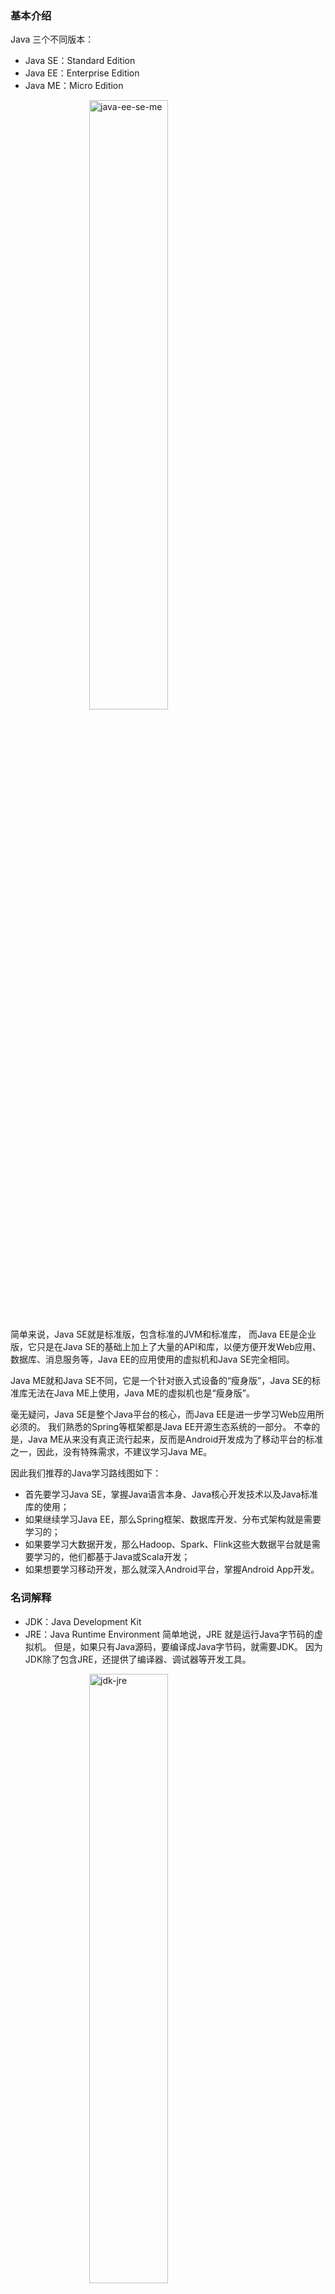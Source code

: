 ### 基本介绍
Java 三个不同版本：
- Java SE：Standard Edition
- Java EE：Enterprise Edition
- Java ME：Micro Edition

<img src="/img/java/java-ee-se-me.png" alt="java-ee-se-me" style="width: 50%; height: auto; display: block; margin: 0 auto;" />

简单来说，Java SE就是标准版，包含标准的JVM和标准库，
而Java EE是企业版，它只是在Java SE的基础上加上了大量的API和库，以便方便开发Web应用、数据库、消息服务等，Java EE的应用使用的虚拟机和Java SE完全相同。

Java ME就和Java SE不同，它是一个针对嵌入式设备的“瘦身版”，Java SE的标准库无法在Java ME上使用，Java ME的虚拟机也是“瘦身版”。

毫无疑问，Java SE是整个Java平台的核心，而Java EE是进一步学习Web应用所必须的。
我们熟悉的Spring等框架都是Java EE开源生态系统的一部分。
不幸的是，Java ME从来没有真正流行起来，反而是Android开发成为了移动平台的标准之一，因此，没有特殊需求，不建议学习Java ME。

因此我们推荐的Java学习路线图如下：

- 首先要学习Java SE，掌握Java语言本身、Java核心开发技术以及Java标准库的使用；
- 如果继续学习Java EE，那么Spring框架、数据库开发、分布式架构就是需要学习的；
- 如果要学习大数据开发，那么Hadoop、Spark、Flink这些大数据平台就是需要学习的，他们都基于Java或Scala开发；
- 如果想要学习移动开发，那么就深入Android平台，掌握Android App开发。

### 名词解释
- JDK：Java Development Kit
- JRE：Java Runtime Environment
简单地说，JRE 就是运行Java字节码的虚拟机。
但是，如果只有Java源码，要编译成Java字节码，就需要JDK。
因为JDK除了包含JRE，还提供了编译器、调试器等开发工具。
<img src="/img/java/jdk-jre.png" alt="jdk-jre" style="width: 50%; height: auto; display: block; margin: 0 auto;" />

### 程序基础
类名大写开头，方法名小写开头。
Java 入口程序规定的方法必须是静态方法。

final 为常量修饰符。

Java的字符串除了是一个引用类型外，还有个重要特点，就是字符串不可变。

### 面向对象
继承有个特点，就是子类无法访问父类的 private 字段或者 private 方法。
用 protected 修饰的字段可以被子类访问。
super 关键字表示父类（超类）。子类引用父类的字段时，可以用 super.fieldName。

阻止继承：
正常情况下，只要某个 class 没有 final 修饰符，那么任何类都可以从该 class 继承。
从 Java 15 开始，允许使用 sealed 修饰 class，并通过 permits 明确写出能够从该 class 继承的子类名称。

覆写 Object 方法，
因为所有的 class 最终都继承自 Object，而 Object 定义了几个重要的方法：
- toString()：把instance输出为String；
- equals()：判断两个instance是否逻辑相等；
- hashCode()：计算一个instance的哈希值。

继承可以允许子类覆写父类的方法。
如果一个父类不允许子类对它的某个方法进行覆写，可以把该方法标记为 final。用 final 修饰的方法不能被 Override。

类使用 extends 继承，接口使用 implements 实现。
在 Java 中，default 方法是 Java 8 引入的一个新特性，主要用于接口（interface）中。它允许在接口中定义带有具体实现的方法，而不仅仅是抽象方法。
一个 interface 可以继承自另一个 interface。interface 继承自 interface 使用 extends，它相当于扩展了接口的方法。
因为 interface 是一个纯抽象类，所以它不能定义实例字段。
但是，interface 是可以有静态字段的，并且静态字段必须为 final 类型。

Inner Class 和普通 Class 相比，除了能引用 Outer 实例外，还有一个额外的“特权”，就是可以修改 Outer Class 的 private 字段，因为 Inner Class 的作用域在 Outer Class 内部，所以能访问 Outer Class 的 private 字段和方法。

### java 核心类
StringBuilder：可变对象，可以预分配缓冲区，这样，往 StringBuilder 中新增字符时，不会创建新的临时对象。

StringJoiner：字符串拼接，需要指定开头和结尾。String 还提供了一个静态方法 join()，这个方法在内部使用了 StringJoiner 来拼接字符串，在不需要指定“开头”和“结尾”的时候，用 String.join() 更方便。

JavaBean：要枚举一个 JavaBean 的所有属性，可以直接使用 Java 核心库提供的 Introspector。

记录类：record Point(int x, int y) {}，生成一个不变类。

### 异常处理
Commons Logging和Log4j这一对好基友，它们一个负责充当日志API，一个负责实现日志底层，搭配使用非常便于开发。

其实SLF4J类似于Commons Logging，也是一个日志接口，而Logback类似于Log4j，是一个日志的实现。

### 反射
JVM 为每个加载的 class 创建了对应的 Class 实例，并在实例中保存了该 class 的所有信息，包括类名、包名、父类、实现的接口、所有方法、字段等，因此，如果获取了某个 Class 实例，我们就可以通过这个 Class 实例获取到该实例对应的 class 的所有信息。

这种通过 Class 实例获取 class 信息的方法称为反射（Reflection）。
Clas s实例在 JVM 中是唯一的，所以获取的 Class 实例是同一个实例。可以用 == 比较两个 Class 实例。

### 注解
注解是一种用作标注的“元数据”。
现在大量的框架使用注解进行功能开发，例如 @Test、@Value。

### 泛型
泛型就是定义一种模板，例如 ArrayList<T>，然后在代码中为用到的类创建对应的 ArrayList<类型>。
最基础的使用：
```
List<String> list = new ArrayList<String>();
```

编写泛型类时，要特别注意，泛型类型<T>不能用于静态方法。